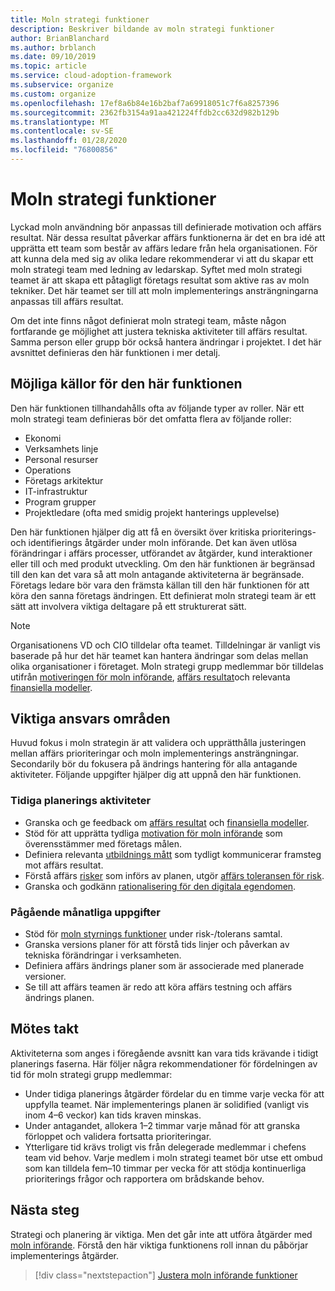 ```yaml
---
title: Moln strategi funktioner
description: Beskriver bildande av moln strategi funktioner
author: BrianBlanchard
ms.author: brblanch
ms.date: 09/10/2019
ms.topic: article
ms.service: cloud-adoption-framework
ms.subservice: organize
ms.custom: organize
ms.openlocfilehash: 17ef8a6b84e16b2baf7a69918051c7f6a8257396
ms.sourcegitcommit: 2362fb3154a91aa421224ffdb2cc632d982b129b
ms.translationtype: MT
ms.contentlocale: sv-SE
ms.lasthandoff: 01/28/2020
ms.locfileid: "76800856"
---
```

# <a name="cloud-strategy-capabilities"></a>Moln strategi funktioner

Lyckad moln användning bör anpassas till definierade motivation och affärs resultat. När dessa resultat påverkar affärs funktionerna är det en bra idé att upprätta ett team som består av affärs ledare från hela organisationen. För att kunna dela med sig av olika ledare rekommenderar vi att du skapar ett moln strategi team med ledning av ledarskap. Syftet med moln strategi teamet är att skapa ett påtagligt företags resultat som aktive ras av moln tekniker. Det här teamet ser till att moln implementerings ansträngningarna anpassas till affärs resultat.

Om det inte finns något definierat moln strategi team, måste någon fortfarande ge möjlighet att justera tekniska aktiviteter till affärs resultat. Samma person eller grupp bör också hantera ändringar i projektet. I det här avsnittet definieras den här funktionen i mer detalj.

## <a name="possible-sources-for-this-capability"></a>Möjliga källor för den här funktionen

Den här funktionen tillhandahålls ofta av följande typer av roller. När ett moln strategi team definieras bör det omfatta flera av följande roller:

- Ekonomi
- Verksamhets linje
- Personal resurser
- Operations
- Företags arkitektur
- IT-infrastruktur
- Program grupper
- Projektledare (ofta med smidig projekt hanterings upplevelse)

Den här funktionen hjälper dig att få en översikt över kritiska prioriterings-och identifierings åtgärder under moln införande. Det kan även utlösa förändringar i affärs processer, utförandet av åtgärder, kund interaktioner eller till och med produkt utveckling. Om den här funktionen är begränsad till den kan det vara så att moln antagande aktiviteterna är begränsade. Företags ledare bör vara den främsta källan till den här funktionen för att köra den sanna företags ändringen. Ett definierat moln strategi team är ett sätt att involvera viktiga deltagare på ett strukturerat sätt.

> [!NOTE]
> Organisationens VD och CIO tilldelar ofta teamet. Tilldelningar är vanligt vis baserade på hur det här teamet kan hantera ändringar som delas mellan olika organisationer i företaget. Moln strategi grupp medlemmar bör tilldelas utifrån [motiveringen för moln införande](../strategy/motivations.md), [affärs resultat](../strategy/business-outcomes/index.md)och relevanta [finansiella modeller](../strategy/financial-models.md).

## <a name="key-responsibilities"></a>Viktiga ansvars områden

Huvud fokus i moln strategin är att validera och upprätthålla justeringen mellan affärs prioriteringar och moln implementerings ansträngningar. Secondarily bör du fokusera på ändrings hantering för alla antagande aktiviteter. Följande uppgifter hjälper dig att uppnå den här funktionen.

### <a name="early-planning-tasks"></a>Tidiga planerings aktiviteter

- Granska och ge feedback om [affärs resultat](../strategy/business-outcomes/index.md) och [finansiella modeller](../strategy/financial-models.md).
- Stöd för att upprätta tydliga [motivation för moln införande](../strategy/motivations.md) som överensstämmer med företags målen.
- Definiera relevanta [utbildnings mått](../strategy/learning-metrics.md) som tydligt kommunicerar framsteg mot affärs resultat.
- Förstå affärs [risker](../govern/policy-compliance/risk-tolerance.md) som införs av planen, utgör [affärs toleransen för risk](../govern/policy-compliance/risk-tolerance.md).
- Granska och godkänn [rationalisering för den digitala egendomen](../digital-estate/rationalize.md).

### <a name="ongoing-monthly-tasks"></a>Pågående månatliga uppgifter

- Stöd för [moln styrnings funktioner](./cloud-governance.md) under risk-/tolerans samtal.
- Granska versions planer för att förstå tids linjer och påverkan av tekniska förändringar i verksamheten.
- Definiera affärs ändrings planer som är associerade med planerade versioner.
- Se till att affärs teamen är redo att köra affärs testning och affärs ändrings planen.

## <a name="meeting-cadence"></a>Mötes takt

Aktiviteterna som anges i föregående avsnitt kan vara tids krävande i tidigt planerings faserna. Här följer några rekommendationer för fördelningen av tid för moln strategi grupp medlemmar:

- Under tidiga planerings åtgärder fördelar du en timme varje vecka för att uppfylla teamet. När implementerings planen är solidified (vanligt vis inom 4&ndash;6 veckor) kan tids kraven minskas.
- Under antagandet, allokera 1&ndash;2 timmar varje månad för att granska förloppet och validera fortsatta prioriteringar.
- Ytterligare tid krävs troligt vis från delegerade medlemmar i chefens team vid behov. Varje medlem i moln strategi teamet bör utse ett ombud som kan tilldela fem&ndash;10 timmar per vecka för att stödja kontinuerliga prioriterings frågor och rapportera om brådskande behov.

## <a name="next-steps"></a>Nästa steg

Strategi och planering är viktiga. Men det går inte att utföra åtgärder med [moln införande](./cloud-adoption.md). Förstå den här viktiga funktionens roll innan du påbörjar implementerings åtgärder.

> [!div class="nextstepaction"]
> [Justera moln införande funktioner](./cloud-adoption.md)
